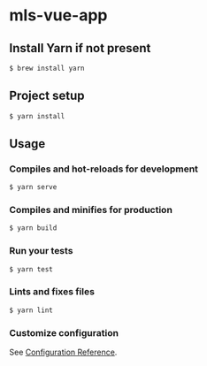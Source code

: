 # mls-vue-app

## Install Yarn if not present

```bash
$ brew install yarn
```

## Project setup

```bash
$ yarn install
```

## Usage

### Compiles and hot-reloads for development

```bash
$ yarn serve
```

### Compiles and minifies for production

```bash
$ yarn build
```

### Run your tests

```bash
$ yarn test
```

### Lints and fixes files

```bash
$ yarn lint
```

### Customize configuration
See [Configuration Reference](https://cli.vuejs.org/config/).
